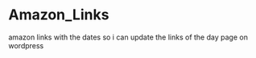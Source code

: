 Amazon_Links
============

amazon links with the dates so i can update the links of the day page on wordpress
